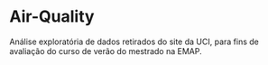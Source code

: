 # Air-Quality

Análise exploratória de dados retirados do site da UCI, para fins de avaliação do curso de verão do mestrado na EMAP.
